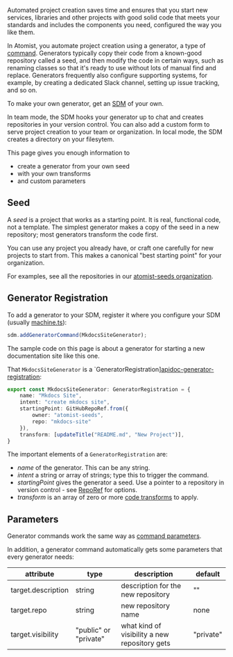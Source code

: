 Automated project creation saves time and ensures that you start new services,
libraries and other projects with good solid code that meets your standards
and includes the components you need, configured the way you like them.

In Atomist, you automate project creation using a generator, a type of [command][].
Generators typically copy their code from a known-good repository called a seed,
and then modify the code in certain ways, such as renaming classes so that it's
ready to use without lots of manual find and replace. Generators frequently also
configure supporting systems, for example, by creating a dedicated
Slack channel, setting up issue tracking, and so on.

To make your own generator, get an [SDM][sdm-project] of your own.

In team mode, the SDM hooks your generator up to chat and creates repositories
in your version control. You can also add a custom form to serve project creation
to your team or organization.  In local mode, the SDM creates a directory on your filesytem.

This page gives you enough information to

* create a generator from your own seed
* with your own transforms
* and custom parameters

[sdm-project]: sdm.md (Atomist SDM Project)
[command]: commands.md (Atomist SDM Commands)

## Seed

A _seed_ is a project that works as a starting point. It is real, functional code, not a
template. The simplest generator makes a copy of the seed in a new repository;
most generators transform the code first.

You can use any project you already have, or craft one carefully for new projects to start
from. This makes a canonical "best starting point" for your organization.

For examples, see all the repositories in our [atomist-seeds organization](https://github.com/atomist-seeds).

## Generator Registration

To add a generator to your SDM, register it where you configure your SDM
(usually [machine.ts](sdm.md#machinets)):

```typescript
sdm.addGeneratorCommand(MkdocsSiteGenerator);
```

The sample code on this page is about a generator for starting a new documentation site
 like this one.

That `MkdocsSiteGenerator` is a `GeneratorRegistration][apidoc-generator-registration]:

```typescript
export const MkdocsSiteGenerator: GeneratorRegistration = {
    name: "Mkdocs Site",
    intent: "create mkdocs site",
    startingPoint: GitHubRepoRef.from({
        owner: "atomist-seeds",
        repo: "mkdocs-site"
    }),
    transform: [updateTitle("README.md", "New Project")],
}
```

The important elements of a `GeneratorRegistration` are:

* *name* of the generator. This can be any string.
* *intent* a string or array of strings; type this to trigger the command.
* *startingPoint* gives the generator a seed.
Use a pointer to a repository in version control - see [RepoRef](reporef.md) for options.
* *transform* is an array of zero or more [code transforms](transform.md) to apply.

## Parameters

Generator commands work the same way as [command parameters](commands.md#command-parameters).

In addition, a generator command automatically gets some parameters that every generator needs:

| attribute    |  type  | description | default |
| -------------| ------ | ----------- | ------- |
| target.description | string | description for the new repository | "" |
| target.repo | string | new repository name | none |
| target.visibility | "public" or "private" | what kind of visibility a new repository gets | "private" |

[apidoc-generator-registration]: https://atomist.github.io/sdm/interfaces/_lib_api_registration_generatorregistration_.generatorregistration.html (API Doc for GeneratorRegistration)
